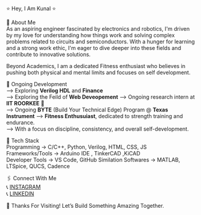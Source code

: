 ⭐ Hey, I Am Kunal ⭐

👋 About Me  
As an aspiring engineer fascinated by electronics and robotics, I'm driven by my love for understanding how things work and solving complex problems related to circuits and semiconductors. With a hunger for learning and a strong work ethic, I'm eager to dive deeper into these fields and contribute to innovative solutions. 

Beyond Academics, I am a dedicated Fitness enthusiast who believes in pushing both physical and mental limits and focuses on self development.

🛑 Ongoing Development   
--> Exploring **Verilog HDL** and **Finance**   
--> Exploring the Feild of **Web Deveopement**
--> Ongoing research intern at **IIT ROORKEE** 🏫  
--> Ongoing **BYTE** (Build Your Technical Edge) Program @ **Texas Instrument**
--> **Fitness Enthusuiast**, dedicated to strength training and endurance. <br>
--> With a focus on discipline, consistency, and overall self-development.   

👾 Tech Stack  
Programming -> C/C++, Python, Verilog, HTML, CSS, JS   
Frameworks/Tools -> Arduino IDE , TinkerCAD ,KiCAD  
Developer Tools -> VS Code, GitHub
Similation Softwares -> MATLAB, LTSpice, QUCS, Cadence

🖇️ Connect With Me  
📞 [INSTAGRAM](https://instagram.com/__kunal_dhiman__)  
📞 [LINKEDIN](https://linkedin.com/in/kunal-dhiman-661541293)  

🎯 Thanks For Visiting! Let’s Build Something Amazing Together.








<!---
KunalDhiman168/KunalDhiman168 is a ✨ special ✨ repository because its `README.md` (this file) appears on your GitHub profile.
You can click the Preview link to take a look at your changes.
--->
